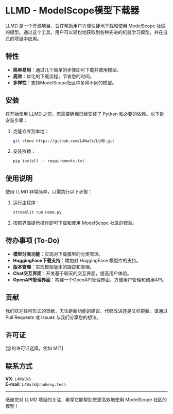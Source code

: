 # LLMD - ModelScope模型下载器

LLMD 是一个开源项目，旨在帮助用户方便快捷地下载和使用 ModelScope 社区的模型。通过这个工具，用户可以轻松地获取到各种先进的机器学习模型，并在自己的项目中应用。

## 特性

- **简单易用**：通过几个简单的步骤即可下载并使用模型。
- **高效**：优化的下载流程，节省您的时间。
- **多样性**：支持ModelScope社区中多种不同的模型。

## 安装

在开始使用 LLMD 之前，您需要确保已经安装了 Python 和必要的依赖。以下是安装步骤：

1. 克隆仓库到本地：

   ```bash
   git clone https://github.com/L4Walk/LLMD.git
   ```

2. 安装依赖：

   ```bash
   pip install -r requirements.txt
   ```

## 使用说明

使用 LLMD 非常简单，只需执行以下步骤：

1. 运行主程序：

   ```bash
   streamlit run Home.py
   ```

2. 按照界面提示操作即可下载和使用 ModelScope 社区的模型。

## 待办事项 (To-Do)

- **模型分类功能**：实现对下载模型的分类管理。
- **HuggingFace下载支持**：增加对 HuggingFace 模型库的支持。
- **版本管理**：实现模型版本的跟踪和管理。
- **Chat交互界面**：开发基于聊天的交互界面，提高用户体验。
- **OpenAPI管理界面**：构建一个OpenAPI管理界面，方便用户管理和调用API。

## 贡献

我们欢迎任何形式的贡献，无论是新功能的建议、代码改进还是文档更新。请通过 Pull Requests 或 Issues 与我们分享您的想法。

## 许可证

[您的许可证选择，例如 MIT]

## 联系方式

**VX**: `L4Walk6`  
**E-mail**: `L4Walk@chuheng.tech`

---

感谢您对 LLMD 项目的关注，希望它能帮助您更高效地使用 ModelScope 社区的模型！

